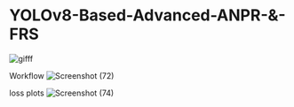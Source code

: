 # YOLOv8-Based-Advanced-ANPR-&-FRS

![gifff](https://github.com/user-attachments/assets/95c7675f-9e6d-47d7-b305-08965c254caf)

Workflow
![Screenshot (72)](https://github.com/user-attachments/assets/ad0903fc-347b-4407-82e8-7859b6c96b63)

loss plots 
![Screenshot (74)](https://github.com/user-attachments/assets/5a99313d-3981-4541-a134-7e79202f4197)

